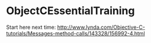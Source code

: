 # ObjectCEssentialTraining


Start here next time:
http://www.lynda.com/Objective-C-tutorials/Messages-method-calls/143328/156992-4.html

